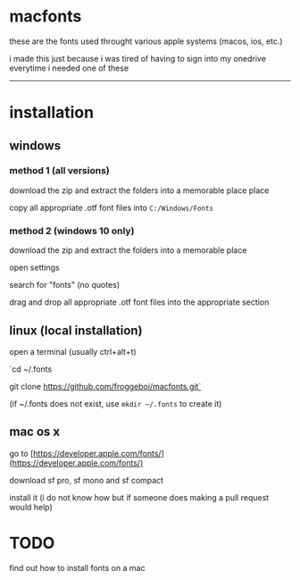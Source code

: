 # macfonts

these are the fonts used throught various apple systems (macos, ios, etc.)

i made this just because i was tired of having to sign into my onedrive everytime i needed one of these

---

# installation

## windows

### method 1 (all versions)

download the zip and extract the folders into a memorable place place

copy all appropriate .otf font files into `C:/Windows/Fonts`

### method 2 (windows 10 only)

download the zip and extract the folders into a memorable place

open settings

search for "fonts" (no quotes)

drag and drop all appropriate .otf font files into the appropriate section

## linux (local installation)

open a terminal (usually ctrl+alt+t)

`cd ~/.fonts

git clone https://github.com/froggeboi/macfonts.git`

(if ~/.fonts does not exist, use `mkdir ~/.fonts` to create it)

## mac os x

go to [https://developer.apple.com/fonts/](https://developer.apple.com/fonts/)

download sf pro, sf mono and sf compact

install it (i do not know how but if someone does making a pull request would help)

# TODO

find out how to install fonts on a mac

